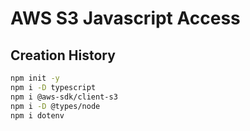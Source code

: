 # AWS S3 Javascript Access

## Creation History

```bash
npm init -y
npm i -D typescript
npm i @aws-sdk/client-s3
npm i -D @types/node
npm i dotenv
```
